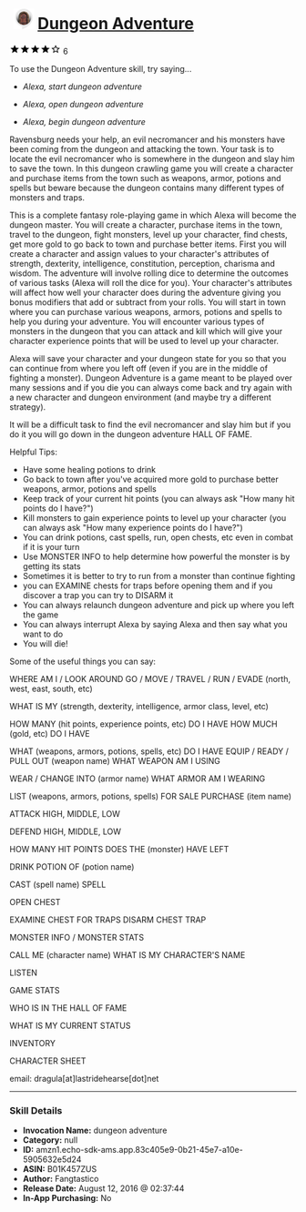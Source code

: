 # &nbsp;<img src="skill_icon" alt="Dungeon Adventure icon" width="36"> [Dungeon Adventure](http://alexa.amazon.com/#skills/amzn1.echo-sdk-ams.app.83c405e9-0b21-45e7-a10e-5905632e5d24)
![4 stars](../../images/ic_star_black_18dp_1x.png)![4 stars](../../images/ic_star_black_18dp_1x.png)![4 stars](../../images/ic_star_black_18dp_1x.png)![4 stars](../../images/ic_star_black_18dp_1x.png)![4 stars](../../images/ic_star_border_black_18dp_1x.png) 6

To use the Dungeon Adventure skill, try saying...

* *Alexa, start dungeon adventure*

* *Alexa, open dungeon adventure*

* *Alexa, begin dungeon adventure*

Ravensburg needs your help, an evil necromancer and his monsters have been coming from the dungeon and attacking the town. Your task is to locate the evil necromancer who is somewhere in the dungeon and slay him to save the town. In this dungeon crawling game you will create a character and purchase items from the town such as weapons, armor, potions and spells but beware because the dungeon contains many different types of monsters and traps.

This is a complete fantasy role-playing game in which Alexa will become the dungeon master. You will create a character, purchase items in the town, travel to the dungeon, fight monsters, level up your character, find chests, get more gold to go back to town and purchase better items. First you will create a character and assign values to your character's attributes of strength, dexterity, intelligence, constitution, perception, charisma and wisdom. The adventure will involve rolling dice to determine the outcomes of various tasks (Alexa will roll the dice for you). Your character's attributes will affect how well your character does during the adventure giving you bonus modifiers that add or subtract from your rolls. You will start in town where you can purchase various weapons, armors, potions and spells to help you during your adventure. You will encounter various types of monsters in the dungeon that you can attack and kill which will give your character experience points that will be used to level up your character.

Alexa will save your character and your dungeon state for you so that you can continue from where you left off (even if you are in the middle of fighting a monster). Dungeon Adventure is a game meant to be played over many sessions and if you die you can always come back and try again with a new character and dungeon environment (and maybe try a different strategy).

It will be a difficult task to find the evil necromancer and slay him but if you do it you will go down in the dungeon adventure HALL OF FAME. 

Helpful Tips:

- Have some healing potions to drink
- Go back to town after you've acquired more gold to purchase better weapons, armor, potions and spells
- Keep track of your current hit points (you can always ask "How many hit points do I have?")
- Kill monsters to gain experience points to level up your character (you can always ask "How many experience points do I have?")
- You can drink potions, cast spells, run, open chests, etc even in combat if it is your turn
- Use MONSTER INFO to help determine how powerful the monster is by getting its stats
- Sometimes it is better to try to run from a monster than continue fighting
- you can EXAMINE chests for traps before opening them and if you discover a trap you can try to DISARM it
- You can always relaunch dungeon adventure and pick up where you left the game
- You can always interrupt Alexa by saying Alexa and then say what you want to do
- You will die!

Some of the useful things you can say:

WHERE AM I / LOOK AROUND
GO / MOVE / TRAVEL / RUN / EVADE (north, west, east, south, etc)

WHAT IS MY (strength, dexterity, intelligence, armor class, level, etc)

HOW MANY (hit points, experience points, etc) DO I HAVE
HOW MUCH (gold, etc) DO I HAVE

WHAT (weapons, armors, potions, spells, etc) DO I HAVE
EQUIP / READY / PULL OUT (weapon name)
WHAT WEAPON AM I USING

WEAR / CHANGE INTO (armor name)
WHAT ARMOR AM I WEARING

LIST (weapons, armors, potions, spells) FOR SALE
PURCHASE (item name)

ATTACK HIGH, MIDDLE, LOW

DEFEND HIGH, MIDDLE, LOW

HOW MANY HIT POINTS DOES THE (monster) HAVE LEFT

DRINK POTION OF (potion name)

CAST (spell name) SPELL

OPEN CHEST

EXAMINE CHEST FOR TRAPS
DISARM CHEST TRAP

MONSTER INFO / MONSTER STATS

CALL ME (character name)
WHAT IS MY CHARACTER'S NAME

LISTEN

GAME STATS

WHO IS IN THE HALL OF FAME

WHAT IS MY CURRENT STATUS

INVENTORY

CHARACTER SHEET

email: dragula[at]lastridehearse[dot]net

***

### Skill Details

* **Invocation Name:** dungeon adventure
* **Category:** null
* **ID:** amzn1.echo-sdk-ams.app.83c405e9-0b21-45e7-a10e-5905632e5d24
* **ASIN:** B01K457ZUS
* **Author:** Fangtastico
* **Release Date:** August 12, 2016 @ 02:37:44
* **In-App Purchasing:** No
